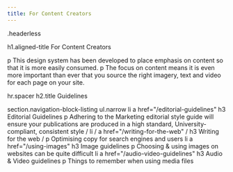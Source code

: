 ```yaml
---
title: For Content Creators
---
```

.headerless

h1.aligned-title For Content Creators

p This design system has been developed to place emphasis on content so that it is more easily consumed.
p The focus on content means it is even more important than ever that you source the right imagery, text and video for each page on your site.

hr.spacer
h2.title Guidelines

section.navigation-block-listing
  ul.narrow
    li
      a href="/editorial-guidelines"
        h3 Editorial Guidelines
        p Adhering to the Marketing editorial style guide will ensure your publications are produced in a high standard, University-compliant, consistent style
    / li
    /   a href="/writing-for-the-web"
    /     h3 Writing for the web
    /     p Optimising copy for search engines and users
    li
      a href="/using-images"
        h3 Image guidelines
        p Choosing &amp; using images on websites can be quite difficult
    li
      a href="/audio-video-guidelines"
        h3 Audio &amp; Video guidelines
        p Things to remember when using media files